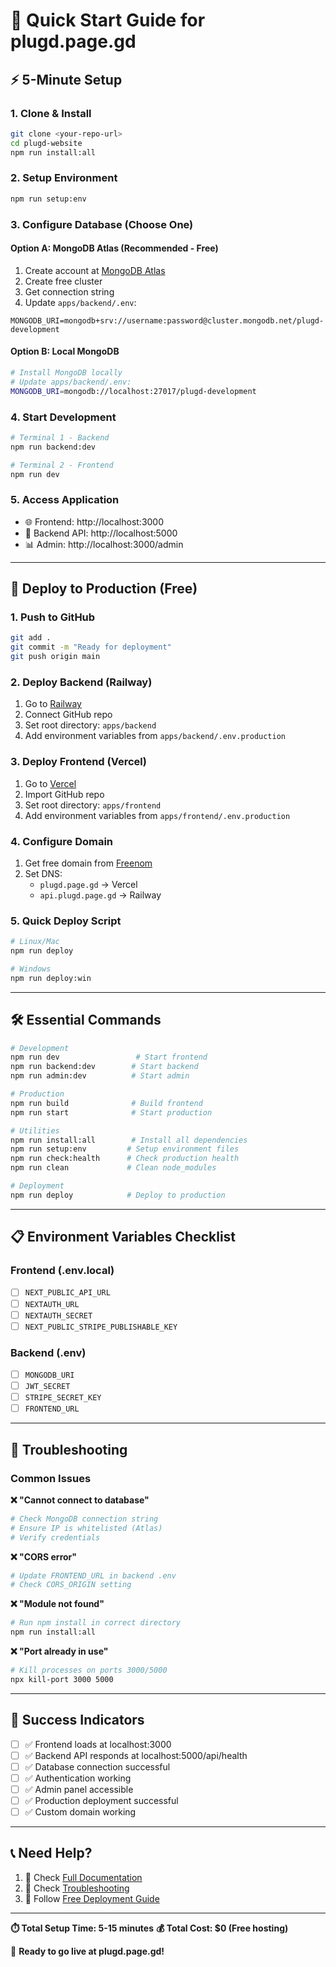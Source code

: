# 🚀 Quick Start Guide for plugd.page.gd

## ⚡ 5-Minute Setup

### 1. **Clone & Install**
```bash
git clone <your-repo-url>
cd plugd-website
npm run install:all
```

### 2. **Setup Environment**
```bash
npm run setup:env
```

### 3. **Configure Database (Choose One)**

#### Option A: MongoDB Atlas (Recommended - Free)
1. Create account at [MongoDB Atlas](https://www.mongodb.com/cloud/atlas)
2. Create free cluster
3. Get connection string
4. Update `apps/backend/.env`:
```env
MONGODB_URI=mongodb+srv://username:password@cluster.mongodb.net/plugd-development
```

#### Option B: Local MongoDB
```bash
# Install MongoDB locally
# Update apps/backend/.env:
MONGODB_URI=mongodb://localhost:27017/plugd-development
```

### 4. **Start Development**
```bash
# Terminal 1 - Backend
npm run backend:dev

# Terminal 2 - Frontend  
npm run dev
```

### 5. **Access Application**
- 🌐 Frontend: http://localhost:3000
- 🔌 Backend API: http://localhost:5000
- 📊 Admin: http://localhost:3000/admin

---

## 🚀 Deploy to Production (Free)

### 1. **Push to GitHub**
```bash
git add .
git commit -m "Ready for deployment"
git push origin main
```

### 2. **Deploy Backend (Railway)**
1. Go to [Railway](https://railway.app)
2. Connect GitHub repo
3. Set root directory: `apps/backend`
4. Add environment variables from `apps/backend/.env.production`

### 3. **Deploy Frontend (Vercel)**
1. Go to [Vercel](https://vercel.com)
2. Import GitHub repo
3. Set root directory: `apps/frontend`
4. Add environment variables from `apps/frontend/.env.production`

### 4. **Configure Domain**
1. Get free domain from [Freenom](https://www.freenom.com)
2. Set DNS:
   - `plugd.page.gd` → Vercel
   - `api.plugd.page.gd` → Railway

### 5. **Quick Deploy Script**
```bash
# Linux/Mac
npm run deploy

# Windows
npm run deploy:win
```

---

## 🛠️ Essential Commands

```bash
# Development
npm run dev                 # Start frontend
npm run backend:dev        # Start backend
npm run admin:dev          # Start admin

# Production  
npm run build              # Build frontend
npm run start              # Start production

# Utilities
npm run install:all        # Install all dependencies
npm run setup:env         # Setup environment files
npm run check:health      # Check production health
npm run clean             # Clean node_modules

# Deployment
npm run deploy            # Deploy to production
```

---

## 📋 Environment Variables Checklist

### Frontend (.env.local)
- [ ] `NEXT_PUBLIC_API_URL`
- [ ] `NEXTAUTH_URL`
- [ ] `NEXTAUTH_SECRET`
- [ ] `NEXT_PUBLIC_STRIPE_PUBLISHABLE_KEY`

### Backend (.env)
- [ ] `MONGODB_URI`
- [ ] `JWT_SECRET`
- [ ] `STRIPE_SECRET_KEY`
- [ ] `FRONTEND_URL`

---

## 🔧 Troubleshooting

### Common Issues

**❌ "Cannot connect to database"**
```bash
# Check MongoDB connection string
# Ensure IP is whitelisted (Atlas)
# Verify credentials
```

**❌ "CORS error"**
```bash
# Update FRONTEND_URL in backend .env
# Check CORS_ORIGIN setting
```

**❌ "Module not found"**
```bash
# Run npm install in correct directory
npm run install:all
```

**❌ "Port already in use"**
```bash
# Kill processes on ports 3000/5000
npx kill-port 3000 5000
```

---

## 🎯 Success Indicators

- [ ] ✅ Frontend loads at localhost:3000
- [ ] ✅ Backend API responds at localhost:5000/api/health
- [ ] ✅ Database connection successful
- [ ] ✅ Authentication working
- [ ] ✅ Admin panel accessible
- [ ] ✅ Production deployment successful
- [ ] ✅ Custom domain working

---

## 📞 Need Help?

1. 📖 Check [Full Documentation](docs/)
2. 🐛 Check [Troubleshooting](docs/DEVELOPMENT_GUIDE.md#troubleshooting)  
3. 🚀 Follow [Free Deployment Guide](docs/FREE_DEPLOYMENT_GUIDE.md)

---

**⏱️ Total Setup Time: 5-15 minutes**
**💰 Total Cost: $0 (Free hosting)**

🎉 **Ready to go live at plugd.page.gd!**